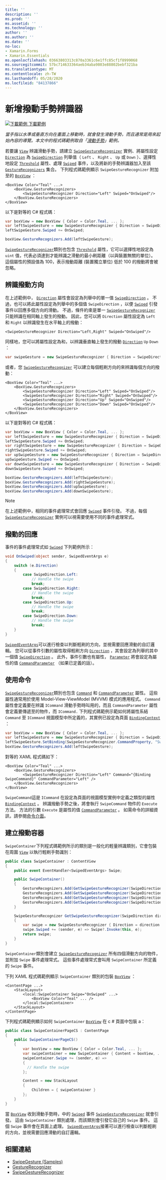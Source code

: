 ```yaml
---
title: ''
description: ''
ms.prod: ''
ms.assetid: ''
ms.technology: ''
author: ''
ms.author: ''
ms.date: ''
no-loc:
- Xamarin.Forms
- Xamarin.Essentials
ms.openlocfilehash: 03663803313c870a3361c6e1ffc85cf1f8999068
ms.sourcegitcommit: 57bc714633364aeb34aba9803e88802bebf321ba
ms.translationtype: MT
ms.contentlocale: zh-TW
ms.lasthandoff: 05/28/2020
ms.locfileid: "84137866"
---
```

# <a name="adding-a-swipe-gesture-recognizer"></a>新增撥動手勢辨識器

[![下載範例 ](~/media/shared/download.png) 下載範例](https://docs.microsoft.com/samples/xamarin/xamarin-forms-samples/workingwithgestures-swipegesture)

_當手指以水準或垂直方向在畫面上移動時，就會發生滑動手勢，而且通常是用來起始內容的導覽。本文中的程式碼範例取自「[滑動手勢](https://docs.microsoft.com/samples/xamarin/xamarin-forms-samples/workingwithgestures-swipegesture)」範例。_

若要讓 [`View`](xref:Xamarin.Forms.View) 辨識滑動手勢，請建立 [`SwipeGestureRecognizer`](xref:Xamarin.Forms.SwipeGestureRecognizer) 實例、將屬性設定 [`Direction`](xref:Xamarin.Forms.SwipeGestureRecognizer.Direction) 為 [`SwipeDirection`](xref:Xamarin.Forms.SwipeDirection) 列舉值（ `Left` 、 `Right` 、 `Up` 或 `Down` ）、選擇性地設定 [`Threshold`](xref:Xamarin.Forms.SwipeGestureRecognizer.Threshold) 屬性、處理 [`Swiped`](xref:Xamarin.Forms.SwipeGestureRecognizer.Swiped) 事件，以及將新的手勢辨識器加入至該 [`GestureRecognizers`](xref:Xamarin.Forms.View.GestureRecognizers) 集合。 下列程式碼範例顯示 `SwipeGestureRecognizer` 附加至的 [`BoxView`](xref:Xamarin.Forms.BoxView) ：

```xaml
<BoxView Color="Teal" ...>
    <BoxView.GestureRecognizers>
        <SwipeGestureRecognizer Direction="Left" Swiped="OnSwiped"/>
    </BoxView.GestureRecognizers>
</BoxView>
```

以下是對等的 C# 程式碼：

```csharp
var boxView = new BoxView { Color = Color.Teal, ... };
var leftSwipeGesture = new SwipeGestureRecognizer { Direction = SwipeDirection.Left };
leftSwipeGesture.Swiped += OnSwiped;

boxView.GestureRecognizers.Add(leftSwipeGesture);
```

[`SwipeGestureRecognizer`](xref:Xamarin.Forms.SwipeGestureRecognizer)類別也包含 [`Threshold`](xref:Xamarin.Forms.SwipeGestureRecognizer.Threshold) 屬性，它可以選擇性地設定為 `uint` 值，代表必須達到才能辨識之滑動的最小刷距離（以與裝置無關的單位）。 這個屬性的預設值為 100，表示撥動距離 (裝置獨立單位) 低於 100 的撥動將會被忽略。

## <a name="recognizing-the-swipe-direction"></a>辨識撥動方向

在上述範例中， [`Direction`](xref:Xamarin.Forms.SwipedEventArgs.Direction) 屬性會設定為列舉中的單一值 [`SwipeDirection`](xref:Xamarin.Forms.SwipeDirection) 。 不過，也可以將此屬性設定為列舉中的多個值 `SwipeDirection` ，以便 [`Swiped`](xref:Xamarin.Forms.SwipeGestureRecognizer.Swiped) 引發事件以回應多個方向的滑動。 不過，條件約束是單一 [`SwipeGestureRecognizer`](xref:Xamarin.Forms.SwipeGestureRecognizer) 只能辨識在相同軸上發生的撥動。 因此，您可以將 `Direction` 屬性設定為 `Left` 和 `Right` 以辨識發生在水平軸上的撥動：

```xaml
<SwipeGestureRecognizer Direction="Left,Right" Swiped="OnSwiped"/>
```

同樣地，您可以將屬性設定為和，以辨識垂直軸上發生的撥動 [`Direction`](xref:Xamarin.Forms.SwipedEventArgs.Direction) `Up` `Down` ：

```csharp
var swipeGesture = new SwipeGestureRecognizer { Direction = SwipeDirection.Up | SwipeDirection.Down };
```

或者，您 [`SwipeGestureRecognizer`](xref:Xamarin.Forms.SwipeGestureRecognizer) 可以建立每個輕刷方向的來辨識每個方向的撥動：

```xaml
<BoxView Color="Teal" ...>
    <BoxView.GestureRecognizers>
        <SwipeGestureRecognizer Direction="Left" Swiped="OnSwiped"/>
        <SwipeGestureRecognizer Direction="Right" Swiped="OnSwiped"/>
        <SwipeGestureRecognizer Direction="Up" Swiped="OnSwiped"/>
        <SwipeGestureRecognizer Direction="Down" Swiped="OnSwiped"/>
    </BoxView.GestureRecognizers>
</BoxView>
```

以下是對等的 C# 程式碼：

```csharp
var boxView = new BoxView { Color = Color.Teal, ... };
var leftSwipeGesture = new SwipeGestureRecognizer { Direction = SwipeDirection.Left };
leftSwipeGesture.Swiped += OnSwiped;
var rightSwipeGesture = new SwipeGestureRecognizer { Direction = SwipeDirection.Right };
rightSwipeGesture.Swiped += OnSwiped;
var upSwipeGesture = new SwipeGestureRecognizer { Direction = SwipeDirection.Up };
upSwipeGesture.Swiped += OnSwiped;
var downSwipeGesture = new SwipeGestureRecognizer { Direction = SwipeDirection.Down };
downSwipeGesture.Swiped += OnSwiped;

boxView.GestureRecognizers.Add(leftSwipeGesture);
boxView.GestureRecognizers.Add(rightSwipeGesture);
boxView.GestureRecognizers.Add(upSwipeGesture);
boxView.GestureRecognizers.Add(downSwipeGesture);
```

> [!NOTE]
> 在上述範例中，相同的事件處理常式會回應 [`Swiped`](xref:Xamarin.Forms.SwipeGestureRecognizer.Swiped) 事件引發。 不過，每個 [`SwipeGestureRecognizer`](xref:Xamarin.Forms.SwipeGestureRecognizer) 實例可以視需要使用不同的事件處理常式。

## <a name="responding-to-the-swipe"></a>撥動的回應

事件的事件處理常式如 [`Swiped`](xref:Xamarin.Forms.SwipeGestureRecognizer.Swiped) 下列範例所示：

```csharp
void OnSwiped(object sender, SwipedEventArgs e)
{
    switch (e.Direction)
    {
        case SwipeDirection.Left:
            // Handle the swipe
            break;
        case SwipeDirection.Right:
            // Handle the swipe
            break;
        case SwipeDirection.Up:
            // Handle the swipe
            break;
        case SwipeDirection.Down:
            // Handle the swipe
            break;
    }
}
```

[`SwipedEventArgs`](xref:Xamarin.Forms.SwipedEventArgs)可以進行檢查以判斷輕刷的方向，並視需要回應滑動的自訂邏輯。 您可以從事件引數的屬性取得輕刷方向 [`Direction`](xref:Xamarin.Forms.SwipedEventArgs.Direction) ，其會設定為列舉的其中一個值 [`SwipeDirection`](xref:Xamarin.Forms.SwipeDirection) 。 此外，事件引數也有屬性， [`Parameter`](xref:Xamarin.Forms.SwipedEventArgs.Parameter) 將會設定為屬性的值 [`CommandParameter`](xref:Xamarin.Forms.SwipeGestureRecognizer.CommandParameter) （如果已定義的話）。

## <a name="using-commands"></a>使用命令

[`SwipeGestureRecognizer`](xref:Xamarin.Forms.SwipeGestureRecognizer)類別也包含 [`Command`](xref:Xamarin.Forms.SwipeGestureRecognizer.Command) 和 [`CommandParameter`](xref:Xamarin.Forms.SwipeGestureRecognizer.CommandParameter) 屬性。 這些屬性通常用於使用 Model-View-ViewModel (MVVM) 模式的應用程式。 `Command`屬性會定義要在辨識 `ICommand` 滑動手勢時叫用的，而且 `CommandParameter` 屬性會定義要傳遞至的物件，而 `ICommand.` 下列程式碼範例示範如何將屬性系結 `Command` 至 `ICommand` 視圖模型中所定義的，其實例已設定為頁面 [`BindingContext`](xref:Xamarin.Forms.BindableObject.BindingContext) ：

```csharp
var boxView = new BoxView { Color = Color.Teal, ... };
var leftSwipeGesture = new SwipeGestureRecognizer { Direction = SwipeDirection.Left, CommandParameter = "Left" };
leftSwipeGesture.SetBinding(SwipeGestureRecognizer.CommandProperty, "SwipeCommand");
boxView.GestureRecognizers.Add(leftSwipeGesture);
```

對等的 XAML 程式碼如下：

```xaml
<BoxView Color="Teal" ...>
    <BoxView.GestureRecognizers>
        <SwipeGestureRecognizer Direction="Left" Command="{Binding SwipeCommand}" CommandParameter="Left" />
    </BoxView.GestureRecognizers>
</BoxView>
```

`SwipeCommand`這是 `ICommand` 在設定為頁面的視圖模型實例中定義之類型的屬性 [`BindingContext`](xref:Xamarin.Forms.BindableObject.BindingContext) 。 辨識撥動手勢之後，將會執行 `SwipeCommand` 物件的 `Execute` 方法。 方法的引數 `Execute` 是屬性的值 [`CommandParameter`](xref:Xamarin.Forms.SwipeGestureRecognizer.CommandParameter) 。 如需命令的詳細資訊，請參閱[命令介面](~/xamarin-forms/app-fundamentals/data-binding/commanding.md)。

## <a name="creating-a-swipe-container"></a>建立撥動容器

`SwipeContainer`下列程式碼範例所示的類別是一般化的輕量辨識類別，它會包裝在周圍 [`View`](xref:Xamarin.Forms.View) 以執行輕刷手勢識別：

```csharp
public class SwipeContainer : ContentView
{
    public event EventHandler<SwipedEventArgs> Swipe;

    public SwipeContainer()
    {
        GestureRecognizers.Add(GetSwipeGestureRecognizer(SwipeDirection.Left));
        GestureRecognizers.Add(GetSwipeGestureRecognizer(SwipeDirection.Right));
        GestureRecognizers.Add(GetSwipeGestureRecognizer(SwipeDirection.Up));
        GestureRecognizers.Add(GetSwipeGestureRecognizer(SwipeDirection.Down));
    }

    SwipeGestureRecognizer GetSwipeGestureRecognizer(SwipeDirection direction)
    {
        var swipe = new SwipeGestureRecognizer { Direction = direction };
        swipe.Swiped += (sender, e) => Swipe?.Invoke(this, e);
        return swipe;
    }
}
```

`SwipeContainer`類別會建立 [`SwipeGestureRecognizer`](xref:Xamarin.Forms.SwipeGestureRecognizer) 所有四個滑動方向的物件，並附加 `Swipe` 事件處理常式。 這些事件處理常式會叫用 `SwipeContainer` 所定義的 `Swipe` 事件。

下列 XAML 程式碼範例顯示 `SwipeContainer` 類別的包裝 [`BoxView`](xref:Xamarin.Forms.BoxView) ：

```xaml
<ContentPage ...>
    <StackLayout>
        <local:SwipeContainer Swipe="OnSwiped" ...>
            <BoxView Color="Teal" ... />
        </local:SwipeContainer>
    </StackLayout>
</ContentPage>
```

下列程式碼範例顯示如何 `SwipeContainer` [`BoxView`](xref:Xamarin.Forms.BoxView) 在 c # 頁面中包裝 a：

```csharp
public class SwipeContainerPageCS : ContentPage
{
    public SwipeContainerPageCS()
    {
        var boxView = new BoxView { Color = Color.Teal, ... };
        var swipeContainer = new SwipeContainer { Content = boxView, ... };
        swipeContainer.Swipe += (sender, e) =>
        {
          // Handle the swipe
        };

        Content = new StackLayout
        {
            Children = { swipeContainer }
        };
    }
}
```

當 [`BoxView`](xref:Xamarin.Forms.BoxView) 收到滑動手勢時，中的 [`Swiped`](xref:Xamarin.Forms.SwipeGestureRecognizer.Swiped) 事件 [`SwipeGestureRecognizer`](xref:Xamarin.Forms.SwipeGestureRecognizer) 就會引發。 這由 `SwipeContainer` 類別處理，而該類別會引發它自己的 `Swipe` 事件。 這個 `Swipe` 事件會在頁面上處理。 [`SwipedEventArgs`](xref:Xamarin.Forms.SwipedEventArgs)接著可以進行檢查以判斷輕刷的方向，並視需要回應滑動的自訂邏輯。

## <a name="related-links"></a>相關連結

- [SwipeGesture (Samples)](https://docs.microsoft.com/samples/xamarin/xamarin-forms-samples/workingwithgestures-swipegesture)
- [GestureRecognizer](xref:Xamarin.Forms.GestureRecognizer)
- [SwipeGestureRecognizer](xref:Xamarin.Forms.SwipeGestureRecognizer)
